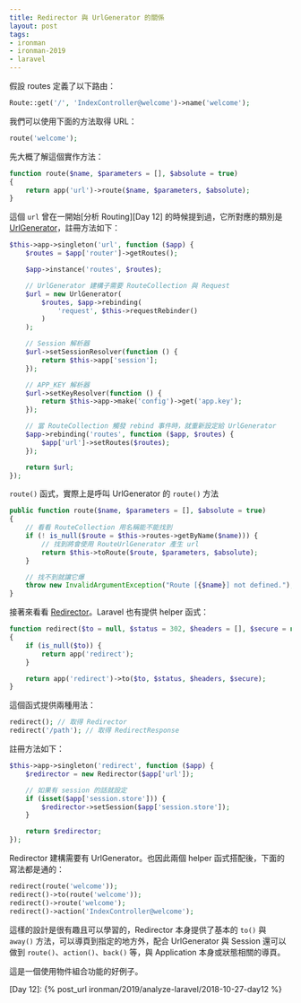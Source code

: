 ```yaml
---
title: Redirector 與 UrlGenerator 的關係
layout: post
tags:
- ironman
- ironman-2019
- laravel
---
```


假設 routes 定義了以下路由：

```php
Route::get('/', 'IndexController@welcome')->name('welcome');
```

我們可以使用下面的方法取得 URL：

```php
route('welcome');
```

先大概了解這個實作方法：

```php
function route($name, $parameters = [], $absolute = true)
{
    return app('url')->route($name, $parameters, $absolute);
}
```

這個 `url` 曾在一開始[分析 Routing][Day 12] 的時候提到過，它所對應的類別是 [UrlGenerator][]，註冊方法如下：

```php
$this->app->singleton('url', function ($app) {
    $routes = $app['router']->getRoutes();

    $app->instance('routes', $routes);

    // UrlGenerator 建構子需要 RouteCollection 與 Request
    $url = new UrlGenerator(
        $routes, $app->rebinding(
            'request', $this->requestRebinder()
        )
    );

    // Session 解析器
    $url->setSessionResolver(function () {
        return $this->app['session'];
    });

    // APP_KEY 解析器
    $url->setKeyResolver(function () {
        return $this->app->make('config')->get('app.key');
    });

    // 當 RouteCollection 觸發 rebind 事件時，就重新設定給 UrlGenerator
    $app->rebinding('routes', function ($app, $routes) {
        $app['url']->setRoutes($routes);
    });

    return $url;
});
```

`route()` 函式，實際上是呼叫 UrlGenerator 的 `route()` 方法

```php
public function route($name, $parameters = [], $absolute = true)
{
    // 看看 RouteCollection 用名稱能不能找到
    if (! is_null($route = $this->routes->getByName($name))) {
        // 找到將會使用 RouteUrlGenerator 產生 url
        return $this->toRoute($route, $parameters, $absolute);
    }

    // 找不到就讓它爆
    throw new InvalidArgumentException("Route [{$name}] not defined.");
}
```

接著來看看 [Redirector][]。Laravel 也有提供 helper 函式：

```php
function redirect($to = null, $status = 302, $headers = [], $secure = null)
{
    if (is_null($to)) {
        return app('redirect');
    }

    return app('redirect')->to($to, $status, $headers, $secure);
}
```

這個函式提供兩種用法：

```php
redirect(); // 取得 Redirector
redirect('/path'); // 取得 RedirectResponse
```

註冊方法如下：

```php
$this->app->singleton('redirect', function ($app) {
    $redirector = new Redirector($app['url']);

    // 如果有 session 的話就設定
    if (isset($app['session.store'])) {
        $redirector->setSession($app['session.store']);
    }

    return $redirector;
});
```

Redirector 建構需要有 UrlGenerator。也因此兩個 helper 函式搭配後，下面的寫法都是通的：

```php
redirect(route('welcome'));
redirect()->to(route('welcome'));
redirect()->route('welcome');
redirect()->action('IndexController@welcome');
```

這樣的設計是很有趣且可以學習的，Redirector 本身提供了基本的 `to()` 與 `away()` 方法，可以導頁到指定的地方外，配合 UrlGenerator 與 Session 還可以做到 `route()`、`action()`、`back()` 等，與 Application 本身或狀態相關的導頁。

這是一個使用物件組合功能的好例子。

[Redirector]: https://github.com/laravel/framework/blob/v5.7.6/src/Illuminate/Routing/Redirector.php
[UrlGenerator]: https://github.com/laravel/framework/blob/v5.7.6/src/Illuminate/Routing/UrlGenerator.php

[Day 12]: {% post_url ironman/2019/analyze-laravel/2018-10-27-day12 %}
